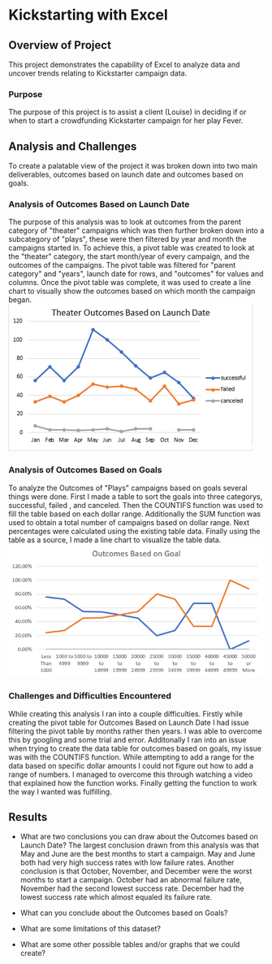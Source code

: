 # Kickstarting with Excel

## Overview of Project
This project demonstrates the capability of Excel to analyze data and uncover trends relating to Kickstarter campaign data.
### Purpose
The purpose of this project is to assist a client (Louise) in deciding if or when to start a crowdfunding Kickstarter campaign for her play Fever.
## Analysis and Challenges
To create a palatable view of the project it was broken down into two main deliverables, outcomes based on launch date and outcomes based on goals.
### Analysis of Outcomes Based on Launch Date
The purpose of this analysis was to look at outcomes from the parent category of "theater" campaigns which was then further broken down into a subcategory of "plays", these were then filtered by year and month the campaigns started in. To achieve this, a pivot table was created to look at the "theater" category, the start month/year of every campaign, and the outcomes of the campaigns. The pivot table was filtered for "parent category" and "years", launch date for rows, and "outcomes" for values and columns. Once the pivot table was complete, it was used to create a line chart to visually show the outcomes based on which month the campaign began.
![Theater_outcomes_vs_launch.png](resources/Theater_outcomes_vs_launch.png)

### Analysis of Outcomes Based on Goals
To analyze the Outcomes of "Plays" campaigns based on goals several things were done. First I made a table to sort the goals into three categorys, successful, failed , and canceled. Then the COUNTIFS function was used to fill the table based on each dollar range. Additionally the SUM function was used to obtain a total number of campaigns based on dollar range. Next percentages were calculated using the existing table data. Finally using the table as a source, I made a line chart to visualize the table data.
![Outcomes_vs_goals.png](resources/Outcomes_vs_goals.png)
### Challenges and Difficulties Encountered
While creating this analysis I ran into a couple difficulties. Firstly while creating the pivot table for Outcomes Based on Launch Date I had issue filtering the pivot table by months rather then years. I was able to overcome this by googling and some trial and error. Additonally I ran into an issue when trying to create the data table for outcomes based on goals, my issue was with the COUNTIFS function. While attempting to add a range for the data based on specific dollar amounts I could not figure out how to add a range of numbers. I managed to overcome this through watching a video that explained how the function works. Finally getting the function to work the way I wanted was fulfilling. 
## Results

- What are two conclusions you can draw about the Outcomes based on Launch Date?
The largest conclusion drawn from this analysis was that May and June are the best months to start a campaign. May and June both had very high success rates with low failure rates. Another conclusion is that October, November, and December were the worst months to start a campaign. October had an abnormal failure rate, November had the second lowest success rate. December had the lowest success rate which almost equaled its failure rate.
- What can you conclude about the Outcomes based on Goals?

- What are some limitations of this dataset?

- What are some other possible tables and/or graphs that we could create?
